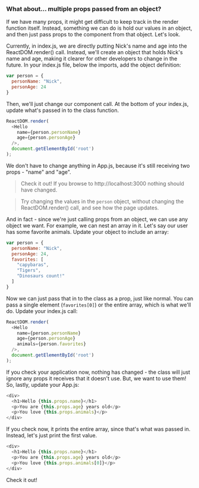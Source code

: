 ### What about... multiple props passed from an object?

If we have many props, it might get difficult to keep track in the render function itself. Instead, something we can do is hold our values in an object, and then just pass props to the component from that object. Let's look.

Currently, in index.js, we are directly putting Nick's name and age into the ReactDOM.render() call. Instead, we'll create an object that holds Nick's name and age, making it clearer for other developers to change in the future. In your index.js file, below the imports, add the object definition:

``` js
var person = {
  personName: "Nick",
  personAge: 24
}
```

Then, we'll just change our component call. At the bottom of your index.js, update what's passed in to the class function.

``` js
ReactDOM.render(
  <Hello
    name={person.personName}
    age={person.personAge}
  />,
  document.getElementById('root')
);
```

We don't have to change anything in App.js, because it's still receiving two props - "name" and "age".

> Check it out! If you browse to http://localhost:3000 nothing should have changed.

> Try changing the values in the `person` object, without changing the ReactDOM.render() call, and see how the page updates.

And in fact - since we're just calling props from an object, we can use any object we want. For example, we can nest an array in it. Let's say our user has some favorite animals. Update your object to include an array:

``` js
var person = {
  personName: "Nick",
  personAge: 24,
  favorites: [
    "capybaras",
    "Tigers",
    "Dinosaurs count!"
  ]
}
```
Now we can just pass that in to the class as a prop, just like normal. You can pass a single element (`favorites[0]`) or the entire array, which is what we'll do. Update your index.js call:

``` js
ReactDOM.render(
  <Hello
    name={person.personName}
    age={person.personAge}
    animals={person.favorites}
  />,
  document.getElementById('root')
);
```

If you check your application now, nothing has changed - the class will just ignore any props it receives that it doesn't use. But, we want to use them! So, lastly, update your App.js:

```js
<div>
  <h1>Hello {this.props.name}</h1>
  <p>You are {this.props.age} years old</p>
  <p>You love {this.props.animals}</p>
</div>
```

If you check now, it prints the entire array, since that's what was passed in. Instead, let's just print the first value.

```js
<div>
  <h1>Hello {this.props.name}</h1>
  <p>You are {this.props.age} years old</p>
  <p>You love {this.props.animals[0]}</p>
</div>
```

Check it out! 
